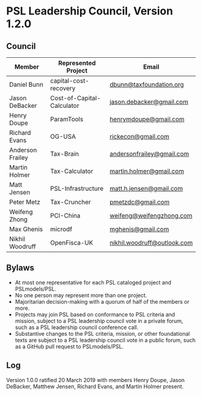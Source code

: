 # PSL Leadership Council, Version 1.2.0

## Council

| Member           | Represented Project        | Email                       |
| ---------------- | -------------------------- | --------------------------- |
| Daniel Bunn      | capital-cost-recovery      | dbunn@taxfoundation.org     |
| Jason DeBacker   | Cost-of-Capital-Calculator | jason.debacker@gmail.com    |
| Henry Doupe      | ParamTools                 | henrymdoupe@gmail.com       |
| Richard Evans    | OG-USA                     | rickecon@gmail.com          |
| Anderson Frailey | Tax-Brain                  | andersonfrailey@gmail.com   |
| Martin Holmer    | Tax-Calculator             | martin.holmer@gmail.com     |
| Matt Jensen      | PSL-Infrastructure         | matt.h.jensen@gmail.com     |
| Peter Metz       | Tax-Cruncher               | pmetzdc@gmail.com           |
| Weifeng Zhong    | PCI-China                  | weifeng@weifengzhong.com    |
| Max Ghenis       | microdf                    | mghenis@gmail.com           |
| Nikhil Woodruff  | OpenFisca-UK               | nikhil.woodruff@outlook.com |

## Bylaws

- At most one representative for each PSL cataloged project and PSLmodels/PSL.
- No one person may represent more than one project.
- Majoritarian decision-making with a quorum of half of the members or more.
- Projects may join PSL based on conformance to PSL criteria and mission, subject to a PSL leadership council vote in a private forum, such as a PSL leadership council conference call.
- Substantive changes to the PSL criteria, mission, or other foundational texts are subject to a PSL leadership council vote in a public forum, such as a GitHub pull request to PSLmodels/PSL.

## Log

Version 1.0.0 ratified 20 March 2019 with members Henry Doupe, Jason DeBacker, Matthew Jensen, Richard Evans, and Martin Holmer present.
